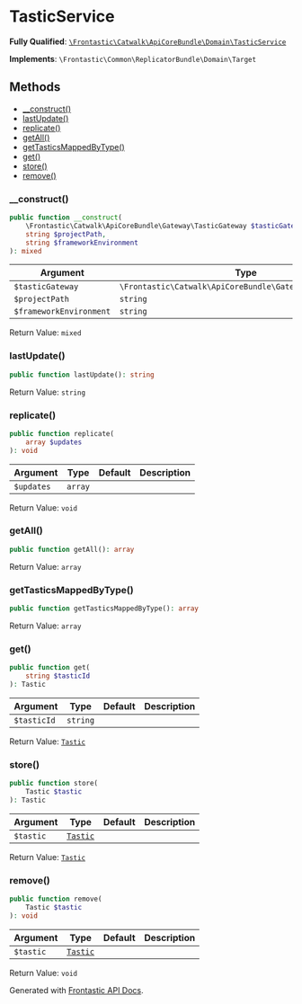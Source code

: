 #  TasticService

**Fully Qualified**: [`\Frontastic\Catwalk\ApiCoreBundle\Domain\TasticService`](../../../../src/php/ApiCoreBundle/Domain/TasticService.php)

**Implements**: `\Frontastic\Common\ReplicatorBundle\Domain\Target`

## Methods

* [__construct()](#__construct)
* [lastUpdate()](#lastupdate)
* [replicate()](#replicate)
* [getAll()](#getall)
* [getTasticsMappedByType()](#gettasticsmappedbytype)
* [get()](#get)
* [store()](#store)
* [remove()](#remove)

### __construct()

```php
public function __construct(
    \Frontastic\Catwalk\ApiCoreBundle\Gateway\TasticGateway $tasticGateway,
    string $projectPath,
    string $frameworkEnvironment
): mixed
```

Argument|Type|Default|Description
--------|----|-------|-----------
`$tasticGateway`|`\Frontastic\Catwalk\ApiCoreBundle\Gateway\TasticGateway`||
`$projectPath`|`string`||
`$frameworkEnvironment`|`string`||

Return Value: `mixed`

### lastUpdate()

```php
public function lastUpdate(): string
```

Return Value: `string`

### replicate()

```php
public function replicate(
    array $updates
): void
```

Argument|Type|Default|Description
--------|----|-------|-----------
`$updates`|`array`||

Return Value: `void`

### getAll()

```php
public function getAll(): array
```

Return Value: `array`

### getTasticsMappedByType()

```php
public function getTasticsMappedByType(): array
```

Return Value: `array`

### get()

```php
public function get(
    string $tasticId
): Tastic
```

Argument|Type|Default|Description
--------|----|-------|-----------
`$tasticId`|`string`||

Return Value: [`Tastic`](Tastic.md)

### store()

```php
public function store(
    Tastic $tastic
): Tastic
```

Argument|Type|Default|Description
--------|----|-------|-----------
`$tastic`|[`Tastic`](Tastic.md)||

Return Value: [`Tastic`](Tastic.md)

### remove()

```php
public function remove(
    Tastic $tastic
): void
```

Argument|Type|Default|Description
--------|----|-------|-----------
`$tastic`|[`Tastic`](Tastic.md)||

Return Value: `void`

Generated with [Frontastic API Docs](https://github.com/FrontasticGmbH/apidocs).
